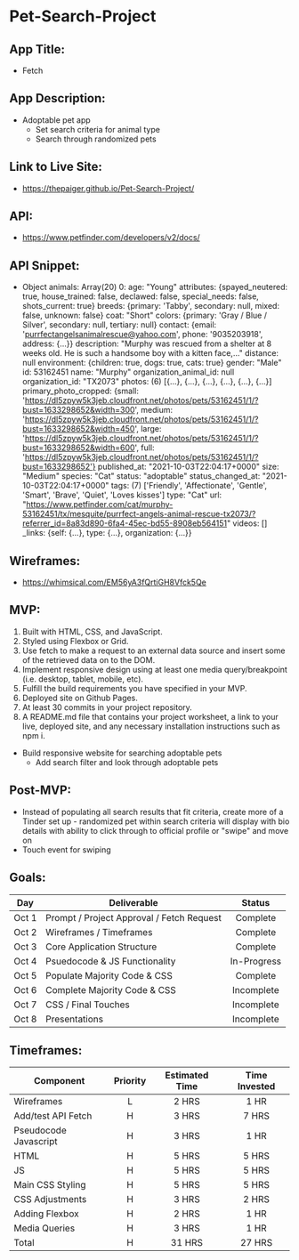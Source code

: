 # Pet-Search-Project

## App Title: 
  * Fetch
  
## App Description: 
  * Adoptable pet app
    * Set search criteria for animal type
    * Search through randomized pets

## Link to Live Site:
  * https://thepaiger.github.io/Pet-Search-Project/

## API:
  * https://www.petfinder.com/developers/v2/docs/
  
## API Snippet: 
  * Object
    animals: Array(20)
      0:
        age: "Young"
        attributes: {spayed_neutered: true, house_trained: false, declawed: false, special_needs: false, shots_current: true}
        breeds: {primary: 'Tabby', secondary: null, mixed: false, unknown: false}
        coat: "Short"
        colors: {primary: 'Gray / Blue / Silver', secondary: null, tertiary: null}
        contact: {email: 'purrfectangelsanimalrescue@yahoo.com', phone: '9035203918', address: {…}}
        description: "Murphy was rescued from a shelter at 8 weeks old.  He is such a handsome boy with a kitten face,..."
        distance: null
        environment: {children: true, dogs: true, cats: true}
        gender: "Male"
        id: 53162451
        name: "Murphy"
        organization_animal_id: null
        organization_id: "TX2073"
        photos: (6) [{…}, {…}, {…}, {…}, {…}, {…}]
        primary_photo_cropped: {small: 'https://dl5zpyw5k3jeb.cloudfront.net/photos/pets/53162451/1/?bust=1633298652&width=300', medium: 'https://dl5zpyw5k3jeb.cloudfront.net/photos/pets/53162451/1/?bust=1633298652&width=450', large: 'https://dl5zpyw5k3jeb.cloudfront.net/photos/pets/53162451/1/?bust=1633298652&width=600', full: 'https://dl5zpyw5k3jeb.cloudfront.net/photos/pets/53162451/1/?bust=1633298652'}
        published_at: "2021-10-03T22:04:17+0000"
        size: "Medium"
        species: "Cat"
        status: "adoptable"
        status_changed_at: "2021-10-03T22:04:17+0000"
        tags: (7) ['Friendly', 'Affectionate', 'Gentle', 'Smart', 'Brave', 'Quiet', 'Loves kisses']
        type: "Cat"
        url: "https://www.petfinder.com/cat/murphy-53162451/tx/mesquite/purrfect-angels-animal-rescue-tx2073/?referrer_id=8a83d890-6fa4-45ec-bd55-8908eb564151"
        videos: []
        _links: {self: {…}, type: {…}, organization: {…}}
  
## Wireframes: 
  * https://whimsical.com/EM56yA3fQrtiGH8Vfck5Qe
    
## MVP: 
  1. Built with HTML, CSS, and JavaScript.
  2. Styled using Flexbox or Grid.
  3. Use fetch to make a request to an external data source and insert some of the retrieved data on to the DOM.
  4. Implement responsive design using at least one media query/breakpoint (i.e. desktop, tablet, mobile, etc).
  5. Fulfill the build requirements you have specified in your MVP.
  6. Deployed site on Github Pages.
  7. At least 30 commits in your project repository.
  8. A README.md file that contains your project worksheet, a link to your live, deployed site, and any necessary installation instructions such as npm i.

  * Build responsive website for searching adoptable pets
    * Add search filter and look through adoptable pets

## Post-MVP: 
  * Instead of populating all search results that fit criteria, create more of a Tinder set up - randomized pet within search criteria will display with bio details with ability to click through to official profile or "swipe" and move on
  * Touch event for swiping
  
## Goals: 
| Day	| Deliverable	| Status |
| --- | ----------- | :----: | 
| Oct 1	| Prompt / Project Approval / Fetch Request | Complete | 
| Oct 2	| Wireframes / Timeframes | Complete | 
| Oct 3	| Core Application Structure | Complete |
| Oct 4	| Psuedocode & JS Functionality | In-Progress | 
| Oct 5	| Populate Majority Code & CSS | Complete |
| Oct 6	| Complete Majority Code & CSS | Incomplete |
| Oct 7	| CSS / Final Touches | Incomplete |
| Oct 8	| Presentations | Incomplete |

## Timeframes: 
| Component | Priority | Estimated Time | Time Invested	|
| --------- | :------: | :------------: | :-----------: |
| Wireframes | L | 2 HRS | 1 HR |
| Add/test API Fetch | H | 3 HRS | 7 HRS |
| Pseudocode Javascript	| H | 3 HRS | 1 HR |
| HTML | H | 5 HRS | 5 HRS |
| JS | H | 5 HRS | 5 HRS |
| Main CSS Styling | H | 5 HRS | 5 HRS |
| CSS Adjustments | H | 3 HRS | 2 HRS |
| Adding Flexbox | H | 2 HRS | 1 HR |
| Media Queries | H | 3 HRS | 1 HR |
| Total | H | 31 HRS | 27 HRS |
